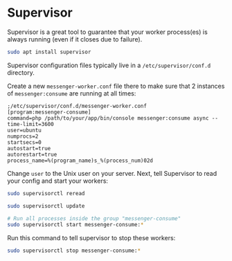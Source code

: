 # Supervisor

Supervisor is a great tool to guarantee that your worker process(es) is always running (even if it closes due to failure).

```bash
sudo apt install supervisor
```

Supervisor configuration files typically live in a `/etc/supervisor/conf.d` directory.

Create a new `messenger-worker.conf` file there to make sure that 2 instances of `messenger:consume` are running at all times:

```
;/etc/supervisor/conf.d/messenger-worker.conf
[program:messenger-consume]
command=php /path/to/your/app/bin/console messenger:consume async --time-limit=3600
user=ubuntu
numprocs=2
startsecs=0
autostart=true
autorestart=true
process_name=%(program_name)s_%(process_num)02d
```

Change `user` to the Unix user on your server. Next, tell Supervisor to read your config and start your workers:

```bash
sudo supervisorctl reread

sudo supervisorctl update

# Run all processes inside the group "messenger-consume"
sudo supervisorctl start messenger-consume:*
```
Run this command to tell supervisor to stop these workers:

```bash
sudo supervisorctl stop messenger-consume:*
```
